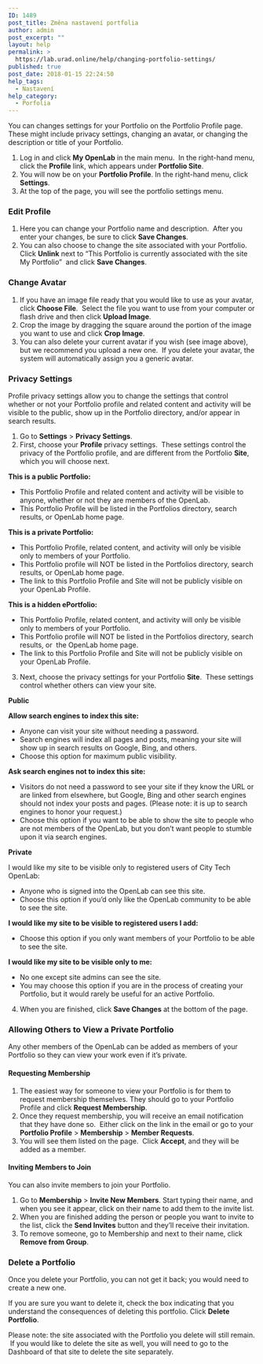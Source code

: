 ```yaml
---
ID: 1489
post_title: Změna nastavení portfolia
author: admin
post_excerpt: ""
layout: help
permalink: >
  https://lab.urad.online/help/changing-portfolio-settings/
published: true
post_date: 2018-01-15 22:24:50
help_tags:
  - Nastavení
help_category:
  - Porfolia
---
```

You can changes settings for your Portfolio on the Portfolio Profile page.  These might include privacy settings, changing an avatar, or changing the description or title of your Portfolio.
<ol>
 	<li>Log in and click <strong>My OpenLab</strong> in the main menu.  In the right-hand menu, click the <strong>Profile</strong> link, which appears under <strong>Portfolio Site</strong>.</li>
 	<li>You will now be on your <strong>Portfolio Profile</strong>. In the right-hand menu, click <strong>Settings</strong>.</li>
 	<li>At the top of the page, you will see the portfolio settings menu.</li>
</ol>
<h3><strong>Edit Profile</strong></h3>
<ol>
 	<li>Here you can change your Portfolio name and description.  After you enter your changes, be sure to click <strong>Save Changes</strong>.</li>
 	<li>You can also choose to change the site associated with your Portfolio. Click <strong>Unlink</strong> next to “This Portfolio is currently associated with the site My Portfolio”  and click <strong>Save Changes</strong>.</li>
</ol>
<h3><strong>Change Avatar</strong></h3>
<ol>
 	<li>If you have an image file ready that you would like to use as your avatar, click <strong>Choose File</strong>.  Select the file you want to use from your computer or flash drive and then click <strong>Upload Image</strong>.</li>
 	<li>Crop the image by dragging the square around the portion of the image you want to use and click <strong>Crop Image</strong>.</li>
 	<li>You can also delete your current avatar if you wish (see image above), but we recommend you upload a new one.  If you delete your avatar, the system will automatically assign you a generic avatar.</li>
</ol>
<h3><strong>Privacy Settings</strong></h3>
Profile privacy settings allow you to change the settings that control whether or not your Portfolio profile and related content and activity will be visible to the public, show up in the Portfolio directory, and/or appear in search results.
<ol>
 	<li>Go to <strong>Settings</strong> &gt; <strong>Privacy Settings</strong>.</li>
 	<li>First, choose your <strong>Profile</strong> privacy settings.  These settings control the privacy of the Portfolio profile, and are different from the Portfolio <strong>Site</strong>, which you will choose next.</li>
</ol>
<strong>This is a public Portfolio:</strong>
<ul>
 	<li>This Portfolio Profile and related content and activity will be visible to anyone, whether or not they are members of the OpenLab.</li>
 	<li>This Portfolio Profile will be listed in the Portfolios directory, search results, or OpenLab home page.</li>
</ul>
<strong>This is a private Portfolio:</strong>
<ul>
 	<li>This Portfolio Profile, related content, and activity will only be visible only to members of your Portfolio.</li>
 	<li>This Portfolio profile will NOT be listed in the Portfolios directory, search results, or OpenLab home page.</li>
 	<li>The link to this Portfolio Profile and Site will not be publicly visible on your OpenLab Profile.</li>
</ul>
<strong>This is a hidden ePortfolio:</strong>
<ul>
 	<li>This Portfolio Profile, related content, and activity will only be visible only to members of your Portfolio.</li>
 	<li>This Portfolio profile will NOT be listed in the Portfolios directory, search results, or  the OpenLab home page.</li>
 	<li>The link to this Portfolio Profile and Site will not be publicly visible on your OpenLab Profile.</li>
</ul>
<ol start="3">
 	<li>Next, choose the privacy settings for your Portfolio <strong>Site</strong>.  These settings control whether others can view your site.</li>
</ol>
<strong>Public</strong>

<strong>Allow search engines to index this site:</strong>
<ul>
 	<li>Anyone can visit your site without needing a password.</li>
 	<li>Search engines will index all pages and posts, meaning your site will show up in search results on Google, Bing, and others.</li>
 	<li>Choose this option for maximum public visibility.</li>
</ul>
<strong>Ask search engines not to index this site:</strong>
<ul>
 	<li>Visitors do not need a password to see your site if they know the URL or are linked from elsewhere, but Google, Bing and other search engines should not index your posts and pages. (Please note: it is up to search engines to honor your request.)</li>
 	<li>Choose this option if you want to be able to show the site to people who are not members of the OpenLab, but you don’t want people to stumble upon it via search engines.</li>
</ul>
<strong>Private</strong>

I would like my site to be visible only to registered users of City Tech OpenLab:
<ul>
 	<li>Anyone who is signed into the OpenLab can see this site.</li>
 	<li>Choose this option if you’d only like the OpenLab community to be able to see the site.</li>
</ul>
<strong>I would like my site to be visible to registered users I add:</strong>
<ul>
 	<li>Choose this option if you only want members of your Portfolio to be able to see the site.</li>
</ul>
<strong>I would like my site to be visible only to me:</strong>
<ul>
 	<li>No one except site admins can see the site.</li>
 	<li>You may choose this option if you are in the process of creating your Portfolio, but it would rarely be useful for an active Portfolio.</li>
</ul>
<ol start="4">
 	<li>When you are finished, click <strong>Save Changes</strong> at the bottom of the page.</li>
</ol>
<h3><strong>Allowing Others to View a Private Portfolio</strong></h3>
Any other members of the OpenLab can be added as members of your Portfolio so they can view your work even if it’s private.
<h4>Requesting Membership</h4>
<ol>
 	<li>The easiest way for someone to view your Portfolio is for them to request membership themselves. They should go to your Portfolio Profile and click <strong>Request Membership</strong>.</li>
 	<li>Once they request membership, you will receive an email notification that they have done so.  Either click on the link in the email or go to your <strong>Portfolio Profile</strong> &gt; <strong>Membership</strong> &gt; <strong>Member Requests</strong>.</li>
 	<li>You will see them listed on the page.  Click <strong>Accept</strong>, and they will be added as a member.</li>
</ol>
<h4>Inviting Members to Join</h4>
You can also invite members to join your Portfolio.
<ol>
 	<li>Go to <strong>Membership</strong> &gt; <strong>Invite New Members</strong>. Start typing their name, and when you see it appear, click on their name to add them to the invite list.</li>
 	<li>When you are finished adding the person or people you want to invite to the list, click the <strong>Send Invites</strong> button and they’ll receive their invitation.</li>
 	<li>To remove someone, go to Membership and next to their name, click <strong>Remove from Group</strong>.</li>
</ol>
<h3><strong>Delete a Portfolio</strong></h3>
Once you delete your Portfolio, you can not get it back; you would need to create a new one.

If you are sure you want to delete it, check the box indicating that you understand the consequences of deleting this portfolio. Click <strong>Delete Portfolio</strong>.

Please note: the site associated with the Portfolio you delete will still remain.  If you would like to delete the site as well, you will need to go to the Dashboard of that site to delete the site separately.